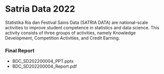 # Satria Data 2022 
Statistika Ria dan Festival Sains Data (SATRIA DATA) are national-scale activities to improve student competence in statistics and data science. This activity consists of three groups of activities, namely Knowledge Development, Competition Activities, and Credit Earning.

### Final Report
- BDC_SD202200004_PPT.pptx
- BDC_SD202200004_Report.pdf
